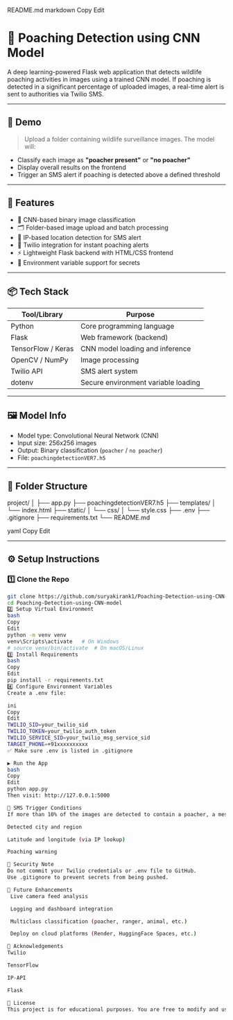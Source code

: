  README.md
markdown
Copy
Edit
# 🦏 Poaching Detection using CNN Model

A deep learning-powered Flask web application that detects wildlife poaching activities in images using a trained CNN model. If poaching is detected in a significant percentage of uploaded images, a real-time alert is sent to authorities via Twilio SMS.

---

## 📸 Demo

> Upload a folder containing wildlife surveillance images. The model will:
- Classify each image as **"poacher present"** or **"no poacher"**
- Display overall results on the frontend
- Trigger an SMS alert if poaching is detected above a defined threshold

---

## 🚀 Features

- 🧠 CNN-based binary image classification
- 🗂️ Folder-based image upload and batch processing
- 📍 IP-based location detection for SMS alert
- 📱 Twilio integration for instant poaching alerts
- ⚡ Lightweight Flask backend with HTML/CSS frontend
- 🔐 Environment variable support for secrets

---

## 📦 Tech Stack

| Tool/Library        | Purpose                            |
|---------------------|-------------------------------------|
| Python              | Core programming language           |
| Flask               | Web framework (backend)             |
| TensorFlow / Keras  | CNN model loading and inference     |
| OpenCV / NumPy      | Image processing                    |
| Twilio API          | SMS alert system                    |
| dotenv              | Secure environment variable loading |

---

## 🖼️ Model Info

- Model type: Convolutional Neural Network (CNN)
- Input size: 256x256 images
- Output: Binary classification (`poacher` / `no poacher`)
- File: `poachingdetectionVER7.h5`

---

## 🧪 Folder Structure

project/
│
├── app.py
├── poachingdetectionVER7.h5
├── templates/
│ └── index.html
├── static/
│ └── css/
│ └── style.css
├── .env
├── .gitignore
├── requirements.txt
└── README.md

yaml
Copy
Edit

---

## ⚙️ Setup Instructions

### 1️⃣ Clone the Repo

```bash
git clone https://github.com/suryakirank1/Poaching-Detection-using-CNN-model.git
cd Poaching-Detection-using-CNN-model
2️⃣ Setup Virtual Environment
bash
Copy
Edit
python -m venv venv
venv\Scripts\activate   # On Windows
# source venv/bin/activate  # On macOS/Linux
3️⃣ Install Requirements
bash
Copy
Edit
pip install -r requirements.txt
4️⃣ Configure Environment Variables
Create a .env file:

ini
Copy
Edit
TWILIO_SID=your_twilio_sid
TWILIO_TOKEN=your_twilio_auth_token
TWILIO_SERVICE_SID=your_twilio_msg_service_sid
TARGET_PHONE=+91xxxxxxxxxx
✅ Make sure .env is listed in .gitignore

▶️ Run the App
bash
Copy
Edit
python app.py
Then visit: http://127.0.0.1:5000

📧 SMS Trigger Conditions
If more than 10% of the images are detected to contain a poacher, a message is sent via Twilio containing:

Detected city and region

Latitude and longitude (via IP lookup)

Poaching warning

🔐 Security Note
Do not commit your Twilio credentials or .env file to GitHub.
Use .gitignore to prevent secrets from being pushed.

🧠 Future Enhancements
 Live camera feed analysis

 Logging and dashboard integration

 Multiclass classification (poacher, ranger, animal, etc.)

 Deploy on cloud platforms (Render, HuggingFace Spaces, etc.)

🙏 Acknowledgements
Twilio

TensorFlow

IP-API

Flask

📜 License
This project is for educational purposes. You are free to modify and use it under the MIT License.


